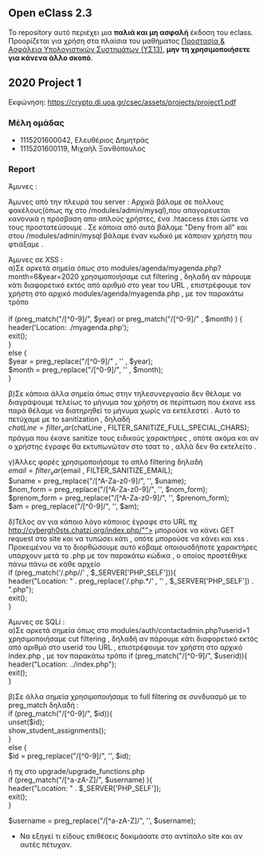 ## Open eClass 2.3

Το repository αυτό περιέχει μια __παλιά και μη ασφαλή__ έκδοση του eclass.
Προορίζεται για χρήση στα πλαίσια του μαθήματος
[Προστασία & Ασφάλεια Υπολογιστικών Συστημάτων (ΥΣ13)](https://crypto.di.uoa.gr/csec/), __μην τη
χρησιμοποιήσετε για κάνενα άλλο σκοπό__.


## 2020 Project 1

Εκφώνηση: https://crypto.di.uoa.gr/csec/assets/projects/project1.pdf


### Μέλη ομάδας

- 1115201600042, Ελευθέριος Δημητράς
- 1115201600119, Μιχαήλ Ξανθόπουλος

### Report

Άμυνες :

Άμυνες από την πλευρά του server :
Αρχικά βάλαμε σε πολλους φακέλους(όπως πχ στο /modules/admin/mysql),που απαγορευεται κανονικά η πρόσβαση απο απλούς χρήστες, 
ένα .htaccess έτσι ώστε να τους προστατεύσουμε . Σε κάποια από αυτά βάλαμε "Deny from all" και στου /modules/admin/mysql
βάλαμε έναν κωδικό με κάποιον χρήστη που φτιάξαμε .

Άμυνες σε XSS :  
α)Σε αρκετά σημεία όπως στο modules/agenda/myagenda.php?month=6&year=2020<script>xss</script>
χρησιμοποιήσαμε cut filtering , δηλαδή αν πάρουμε κάτι διαφορετικό εκτός από αριθμό στο year του URL , επιστρέφουμε τον 
χρήστη στο αρχικό modules/agenda/myagenda.php , με τον παρακάτω τρόπο\
\
if (preg_match("/[^0-9]/", $year) or preg_match("/[^0-9]/" , $month) ) {\
  header('Location: ./myagenda.php');\
  exit();\
}\
else {\
  $year = preg_replace("/[^0-9]/" , '' , $year);\
  $month = preg_replace("/[^0-9]/", '' , $month);\
}

β)Σε κάποια άλλα σημεία όπως στην τηλεσυνεργασία δεν θέλαμε να διαγράψουμε τελείως το μήνυμα του χρήστη σε περίπτωση
που έκανε xss παρά θέλαμε να διατηρηθεί το μήνυμα χωρίς να εκτελεστεί . Αυτό το πετύχαμε με το sanitization , δηλαδή\
$chatLine = filter_var($chatLine , FILTER_SANITIZE_FULL_SPECIAL_CHARS);\
πράγμα που έκανε sanitize τους ειδικούς χαρακτήρες , οπότε ακόμα και αν ο χρήστης έγραφε <script>alert(...)</script>
θα εκτυπωνώταν στο τσατ το <script>alert(...)</script> , αλλά δεν θα εκτελείτο .

γ)Άλλες φορές χρησιμοποιήσαμε το απλό filtering δηλαδή\
$email = filter_var($email , FILTER_SANITIZE_EMAIL);\
$uname = preg_replace("/[^A-Za-z0-9]/", '', $uname);\
$nom_form = preg_replace("/[^A-Za-z0-9]/", '', $nom_form);\
$prenom_form = preg_replace("/[^A-Za-z0-9]/", '', $prenom_form);\
$am = preg_replace("/[^0-9]/", '', $am);

δ)Τέλος αν για κάποιο λόγο κάποιος έγραφε στο URL πχ http://cybergh0sts.chatzi.org/index.php/""> μπορούσε
να κάνει GET request στο site και να τυπώσει κάτι , οπότε μπορούσε να κάνει και xss . Προκειμένου να το διορθώσουμε
αυτό κόβαμε οποιουσδήποτε χαρακτήρες υπάρχουν μετά το .php με τον παρακάτω κώδικα , ο οποίος προστέθηκε πάνω πάνω 
σε κάθε αρχείο \
if (preg_match('/\.php\//' , $_SERVER['PHP_SELF'])){\
	header("Location: " . preg_replace('/\.php.*/' , '' , $_SERVER['PHP_SELF']) . ".php");\
	exit();\
}

Άμυνες σε SQLi :\
α)Σε αρκετά σημεία όπως στο modules/auth/contactadmin.php?userid=1
χρησιμοποιήσαμε cut filtering , δηλαδή αν πάρουμε κάτι διαφορετικό εκτός από αριθμό στο userid του URL , επιστρέφουμε τον 
χρήστη στο αρχικό index.php , με τον παρακάτω τρόπο
if (preg_match("/[^0-9]/", $userid)){\
	header("Location: ../index.php");\
	exit();\
}

β)Σε άλλα σημεία χρησιμοποιήσαμε το full filtering σε συνδυασμό με το preg_match δηλαδή :\
if (preg_match("/[^0-9]/", $id)){\
	unset($id);\
	show_student_assignments();\
}\
else {\
	$id = preg_replace("/[^0-9]/", '', $id);
	
ή πχ στο upgrade/upgrade_functions.php\
if (preg_match("/[^a-zA-Z]/", $username) ){\
	header("Location: " . $_SERVER['PHP_SELF']);\
	exit();\
}

$username = preg_replace("/[^a-zA-Z]/", '',  $username);


- Να εξηγεί τι είδους επιθέσεις δοκιμάσατε στο αντίπαλο site και αν αυτές πέτυχαν.
